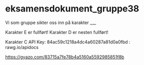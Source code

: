 # eksamensdokument_gruppe38

Vi som gruppe sikter oss inn på karakter ___

Karakter E er fullført!
Karakter D er nesten fullført!

Karakter C API Key: 84ac59c1218a4dc4a60287a81d0a0fbd : rawg.io/apidocs

https://gyazo.com/83715a7fe78b4a5160a5592985851f8b
